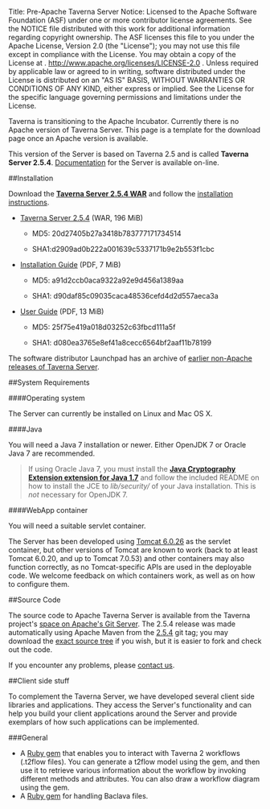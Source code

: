 Title:     Pre-Apache Taverna Server
Notice:    Licensed to the Apache Software Foundation (ASF) under one
           or more contributor license agreements.  See the NOTICE file
           distributed with this work for additional information
           regarding copyright ownership.  The ASF licenses this file
           to you under the Apache License, Version 2.0 (the
           "License"); you may not use this file except in compliance
           with the License.  You may obtain a copy of the License at
           .
             http://www.apache.org/licenses/LICENSE-2.0
           .
           Unless required by applicable law or agreed to in writing,
           software distributed under the License is distributed on an
           "AS IS" BASIS, WITHOUT WARRANTIES OR CONDITIONS OF ANY
           KIND, either express or implied.  See the License for the
           specific language governing permissions and limitations
           under the License.

<div class="alert alert-info" role="alert"><p><span class="glyphicon glyphicon-info-sign" aria-hidden="true"></span>
Taverna is transitioning to the Apache Incubator. 
Currently there is no Apache version of Taverna Server. 
This page is a template for the download page once an Apache version is available. 
</div>

This version of the Server is based on Taverna 2.5 and is called **Taverna Server 2.5.4**. 
[Documentation](/documentation/server/) for the Server is available on-line.

##Installation

Download the **[Taverna Server 2.5.4 WAR](http://www.taverna.org.uk/download/server/2-5/)** and 
   follow the 
   [installation instructions](http://dev.mygrid.org.uk/wiki/display/taverna/Installation+Guide).

  - [Taverna Server 2.5.4](http://www.taverna.org.uk/download/server/2-5/) (WAR, 196 MiB)

    - MD5: 20d27405b27a3418b783777171734514   

    - SHA1:d2909ad0b222a001639c5337171b9e2b553f1cbc


  - [Installation Guide](http://www.taverna.org.uk/download/server/2-5/) (PDF, 7 MiB)

    - MD5: a91d2ccb0aca9322a92e9d456a1389aa

    - SHA1: d90daf85c09035caca48536cefd4d2d557aeca3a

  - [User Guide](http://www.taverna.org.uk/download/server/2-5/) (PDF, 13 MiB)

    - MD5: 25f75e419a018d03252c63fbcd111a5f

    - SHA1: d080ea3765e8ef41a8cecc6564bf2aaf11b78199


The software distributor Launchpad has an archive of 
   [earlier non-Apache releases of Taverna Server](https://launchpad.net/taverna-server/+series).

##System Requirements

####Operating system

The Server can currently be installed on Linux and Mac OS X.

####Java

You will need a Java 7 installation or newer. 
Either OpenJDK 7 or Oracle Java 7 are recommended.

> If using Oracle Java 7, you must install the 
>   **[Java Cryptography Extension extension for Java
>   1.7](http://www.oracle.com/technetwork/java/javase/downloads/jce-7-download-432124.html)**
>   and follow the included README on how to install the JCE to
>   *lib/security/* of your Java installation. 
>   This is *not* necessary for OpenJDK 7.

####WebApp container

You will need a suitable servlet container.

The Server has been developed using [Tomcat 6.0.26](http://tomcat.apache.org/download-60.cgi)
   as the servlet container, but other versions of Tomcat are known to work 
   (back to at least Tomcat 6.0.20, and up to Tomcat 7.0.53) and other containers may also 
   function correctly, as no Tomcat-specific APIs are used in the deployable code. 
   We welcome feedback on which containers work, as well as on how to configure them.

##Source Code

The source code to Apache Taverna Server is available from the Taverna project's 
   [space on Apache's Git Server](https://git-wip-us.apache.org/repos/asf?p=incubator-taverna-server.git). 
The 2.5.4 release was made automatically using Apache Maven from the 
   [2.5.4](https://github.com/taverna/taverna-server/releases/tag/2.5.4) git tag; 
   you may download the [exact source tree](http://www.taverna.org.uk/download/server/2-5/) 
   if you wish, but it is easier to fork and check out the code.

If you encounter any problems, please [contact us](/community).

##Client side stuff
                   
To complement the Taverna Server, 
   we have developed several client side libraries and applications. 
They access the Server's functionality and can help you build your client applications around 
   the Server and provide exemplars of how such applications can  be implemented.

###General

 - A [Ruby gem](https://github.com/myGrid/taverna2-gem) that enables you to interact with 
     Taverna 2 workflows (.t2flow files). 
   You can generate a t2flow model using the gem, and then use it to retrieve various 
      information about the workflow by invoking different methods and attributes. You can also draw a workflow diagram using the gem.</li>
 - A [Ruby gem](https://rubygems.org/gems/taverna-baclava) for handling Baclava files.